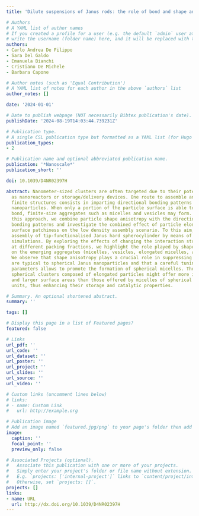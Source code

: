 ```yaml
---
title: 'Dilute suspensions of Janus rods: the role of bond and shape anisotropy'

# Authors
# A YAML list of author names
# If you created a profile for a user (e.g. the default `admin` user at `content/authors/admin/`), 
# write the username (folder name) here, and it will be replaced with their full name and linked to their profile.
authors:
- Carlo Andrea De Filippo
- Sara Del Galdo
- Emanuela Bianchi
- Cristiano De Michele
- Barbara Capone

# Author notes (such as 'Equal Contribution')
# A YAML list of notes for each author in the above `authors` list
author_notes: []

date: '2024-01-01'

# Date to publish webpage (NOT necessarily Bibtex publication's date).
publishDate: '2024-08-19T14:03:44.739231Z'

# Publication type.
# A single CSL publication type but formatted as a YAML list (for Hugo requirements).
publication_types:
- 2

# Publication name and optional abbreviated publication name.
publication: '*Nanoscale*'
publication_short: ''

doi: 10.1039/D4NR02397H

abstract: Nanometer-sized clusters are often targeted due to their potential applications
  as nanoreactors or storage/delivery devices. One route to assemble and stabilize
  finite structures consists in imparting directional bonding patterns between the
  nanoparticles. When only a portion of the particle surface is able to form an inter-particle
  bond, finite-size aggregates such as micelles and vesicles may form. Building on
  this approach, we combine particle shape anisotropy with the directionality of the
  bonding patterns and investigate the combined effect of particle elongation and
  surface patchiness on the low density assembly scenario. To this aim, we study the
  assembly of tip-functionalised Janus hard spherocylinder by means of Monte Carlo
  simulations. By exploring the effects of changing the interaction strength and range
  at different packing fractions, we highlight the role played by shape and bond anisotropy
  on the emerging aggregates (micelles, vesicles, elongated micelles, and lamellae).
  We observe that shape anisotropy plays a crucial role in suppressing phases that
  are typical to spherical Janus nanoparticles and that a careful tuning of the interaction
  parameters allows to promote the formation of spherical micelles. These finite-size
  spherical clusters composed of elongated particles might offer more interstitials
  and larger surface areas than those offered by micelles of spherical or almost-spherical
  units, thus enhancing their storage and catalytic properties.

# Summary. An optional shortened abstract.
summary: ''

tags: []

# Display this page in a list of Featured pages?
featured: false

# Links
url_pdf: ''
url_code: ''
url_dataset: ''
url_poster: ''
url_project: ''
url_slides: ''
url_source: ''
url_video: ''

# Custom links (uncomment lines below)
# links:
# - name: Custom Link
#   url: http://example.org

# Publication image
# Add an image named `featured.jpg/png` to your page's folder then add a caption below.
image:
  caption: ''
  focal_point: ''
  preview_only: false

# Associated Projects (optional).
#   Associate this publication with one or more of your projects.
#   Simply enter your project's folder or file name without extension.
#   E.g. `projects: ['internal-project']` links to `content/project/internal-project/index.md`.
#   Otherwise, set `projects: []`.
projects: []
links:
- name: URL
  url: http://dx.doi.org/10.1039/D4NR02397H
---
```

